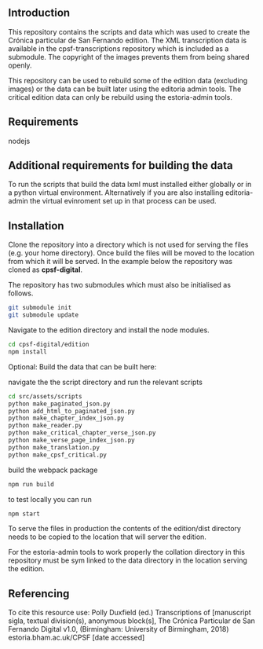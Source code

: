 Introduction
----
This repository contains the scripts and data which was used to create the Crónica particular de San Fernando edition.
The XML transcription data is available in the cpsf-transcriptions repository which is included as a submodule. The copyright
of the images prevents them from being shared openly.

This repository can be used to rebuild some of the edition data (excluding images) or the data can be built later using
the editoria admin tools. The critical edition data can only be rebuild using the estoria-admin tools.


Requirements
----
nodejs


Additional requirements for building the data
----
To run the scripts that build the data lxml must installed either globally or in a python virtual environment.
Alternatively if you are also installing editoria-admin the virtual evinroment set up in that process can be used.

Installation
----

Clone the repository into a directory which is not used for serving the files (e.g. your home directory). Once build
the files will be moved to the location from which it will be served. In the example below the repository was cloned as
**cpsf-digital**.

The repository has two submodules which must also be initialised as follows.

```bash
git submodule init
git submodule update
```

Navigate to the edition directory and install the node modules.
```bash
cd cpsf-digital/edition
npm install
```

Optional: Build the data that can be built here:

navigate the the script directory and run the relevant scripts
```bash
cd src/assets/scripts
python make_paginated_json.py
python add_html_to_paginated_json.py
python make_chapter_index_json.py
python make_reader.py
python make_critical_chapter_verse_json.py
python make_verse_page_index_json.py
python make_translation.py
python make_cpsf_critical.py
```

build the webpack package

```bash
npm run build
```

to test locally you can run

```bash
npm start
```

To serve the files in production the contents of the edition/dist directory needs to be copied to the location that
will server the edition.

For the estoria-admin tools to work properly the collation directory in this repository must be sym linked to the data
directory in the location serving the edition.


Referencing
----
To cite this resource use:
Polly Duxfield (ed.) Transcriptions of [manuscript sigla, textual division(s), anonymous block(s], The Crónica Particular de San Fernando Digital v1.0, (Birmingham: University of Birmingham, 2018) estoria.bham.ac.uk/CPSF [date accessed]
